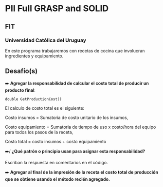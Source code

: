 # PII Full GRASP and SOLID
## FIT
### Universidad Católica del Uruguay

En este programa trabajaremos con recetas de cocina que involucran ingredientes y equipamiento.

## Desafío(s)

➡️ **Agregar la responsabilidad de calcular el costo total de producir un producto final**:

`double GetProductionCost()`

El calculo de costo total es el siguiente:

Costo insumos = Sumatoria de costo unitario de los insumos,

Costo equipamiento = Sumatoria de tiempo de uso x costo/hora del equipo para todos los pasos de la receta,

Costo total = costo insumos + costo equipamiento

➡️/ **¿Qué patrón o principio usan para asignar esta responsabilidad?**

Escriban la respuesta en comentarios en el código.


➡️ **Agregar al final de la impresión de la receta el costo total de producción que se obtiene usando el método recién agregado.**
